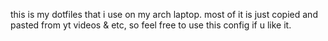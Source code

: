 this is my dotfiles that i use on my arch laptop.
most of it is just copied and pasted from yt videos & etc, so feel free to use this config if u like it.
